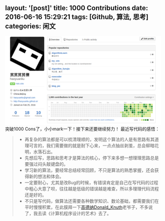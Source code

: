 layout: '[post]'
title: 1000 Contributions
date: 2016-06-16 15:29:21
tags: [Github, 算法, 思考]
categories: 闲文
---
![Github][1]
突破1000 Cons了，小小mark一下！接下来还要继续努力！
最近写代码的感悟：
> * 再复杂的算法都是可以梳清理顺的，发明这个算法的人是有思路有其道理可言的，我们需要做的就是耐下心来，一点点抽丝剥茧，总会柳暗花明，水落石出。
> * 先想后写，思路和思考才是算法的核心，停下来多想一想理理思路总是要强过闷头敲键盘的。
> * 学习新的算法，要经常总结经常回顾，不只是算法的熟悉掌握，还会获得新的想法和体会。
> * 一定要耐心，尤其是改Bug的时候，有错误肯定是自己在写代码的过程中粗心大意了呗，往往越是低级的错误越是难查，所以多理理代码流程还是好的。
> * 不只是写代码，做算法还需要各种数学知识、数论基础，都需要我们在平时慢慢积累，在此膜拜一下[高德纳Donald_Knuth][2]老爷子，不多说了，我去读《计算机程序设计的艺术》去了。


  [1]: https://raw.githubusercontent.com/haoyuanliu/blog_pic/master/2016-06-16/1.png
  [2]: https://en.wikipedia.org/wiki/Donald_Knuth
